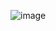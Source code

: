 ![image](https://github.com/gaga0714/HDU-COD/assets/140368447/f00bfb60-595a-41e2-88e1-c9f31725a517)
